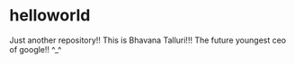 # helloworld
Just another repository!!
This is Bhavana Talluri!!!
The future youngest ceo of google!! ^_^
